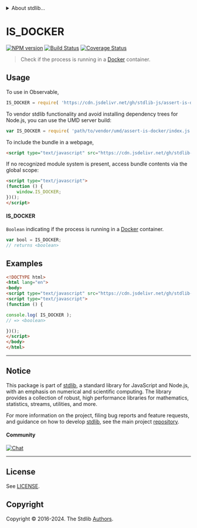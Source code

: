 <!--

@license Apache-2.0

Copyright (c) 2021 The Stdlib Authors.

Licensed under the Apache License, Version 2.0 (the "License");
you may not use this file except in compliance with the License.
You may obtain a copy of the License at

   http://www.apache.org/licenses/LICENSE-2.0

Unless required by applicable law or agreed to in writing, software
distributed under the License is distributed on an "AS IS" BASIS,
WITHOUT WARRANTIES OR CONDITIONS OF ANY KIND, either express or implied.
See the License for the specific language governing permissions and
limitations under the License.

-->


<details>
  <summary>
    About stdlib...
  </summary>
  <p>We believe in a future in which the web is a preferred environment for numerical computation. To help realize this future, we've built stdlib. stdlib is a standard library, with an emphasis on numerical and scientific computation, written in JavaScript (and C) for execution in browsers and in Node.js.</p>
  <p>The library is fully decomposable, being architected in such a way that you can swap out and mix and match APIs and functionality to cater to your exact preferences and use cases.</p>
  <p>When you use stdlib, you can be absolutely certain that you are using the most thorough, rigorous, well-written, studied, documented, tested, measured, and high-quality code out there.</p>
  <p>To join us in bringing numerical computing to the web, get started by checking us out on <a href="https://github.com/stdlib-js/stdlib">GitHub</a>, and please consider <a href="https://opencollective.com/stdlib">financially supporting stdlib</a>. We greatly appreciate your continued support!</p>
</details>

# IS_DOCKER

[![NPM version][npm-image]][npm-url] [![Build Status][test-image]][test-url] [![Coverage Status][coverage-image]][coverage-url] <!-- [![dependencies][dependencies-image]][dependencies-url] -->

> Check if the process is running in a [Docker][docker] container.



<section class="usage">

## Usage

To use in Observable,

```javascript
IS_DOCKER = require( 'https://cdn.jsdelivr.net/gh/stdlib-js/assert-is-docker@umd/browser.js' )
```

To vendor stdlib functionality and avoid installing dependency trees for Node.js, you can use the UMD server build:

```javascript
var IS_DOCKER = require( 'path/to/vendor/umd/assert-is-docker/index.js' )
```

To include the bundle in a webpage,

```html
<script type="text/javascript" src="https://cdn.jsdelivr.net/gh/stdlib-js/assert-is-docker@umd/browser.js"></script>
```

If no recognized module system is present, access bundle contents via the global scope:

```html
<script type="text/javascript">
(function () {
    window.IS_DOCKER;
})();
</script>
```

#### IS_DOCKER

`Boolean` indicating if the process is running in a [Docker][docker] container.

```javascript
var bool = IS_DOCKER;
// returns <boolean>
```

</section>

<!-- /.usage -->

<section class="examples">

## Examples

<!-- eslint no-undef: "error" -->

```html
<!DOCTYPE html>
<html lang="en">
<body>
<script type="text/javascript" src="https://cdn.jsdelivr.net/gh/stdlib-js/assert-is-docker@umd/browser.js"></script>
<script type="text/javascript">
(function () {

console.log( IS_DOCKER );
// => <boolean>

})();
</script>
</body>
</html>
```

</section>

<!-- /.examples -->

<!-- Section for related `stdlib` packages. Do not manually edit this section, as it is automatically populated. -->

<section class="related">

</section>

<!-- /.related -->

<!-- Section for all links. Make sure to keep an empty line after the `section` element and another before the `/section` close. -->


<section class="main-repo" >

* * *

## Notice

This package is part of [stdlib][stdlib], a standard library for JavaScript and Node.js, with an emphasis on numerical and scientific computing. The library provides a collection of robust, high performance libraries for mathematics, statistics, streams, utilities, and more.

For more information on the project, filing bug reports and feature requests, and guidance on how to develop [stdlib][stdlib], see the main project [repository][stdlib].

#### Community

[![Chat][chat-image]][chat-url]

---

## License

See [LICENSE][stdlib-license].


## Copyright

Copyright &copy; 2016-2024. The Stdlib [Authors][stdlib-authors].

</section>

<!-- /.stdlib -->

<!-- Section for all links. Make sure to keep an empty line after the `section` element and another before the `/section` close. -->

<section class="links">

[npm-image]: http://img.shields.io/npm/v/@stdlib/assert-is-docker.svg
[npm-url]: https://npmjs.org/package/@stdlib/assert-is-docker

[test-image]: https://github.com/stdlib-js/assert-is-docker/actions/workflows/test.yml/badge.svg?branch=v0.2.0
[test-url]: https://github.com/stdlib-js/assert-is-docker/actions/workflows/test.yml?query=branch:v0.2.0

[coverage-image]: https://img.shields.io/codecov/c/github/stdlib-js/assert-is-docker/main.svg
[coverage-url]: https://codecov.io/github/stdlib-js/assert-is-docker?branch=main

<!--

[dependencies-image]: https://img.shields.io/david/stdlib-js/assert-is-docker.svg
[dependencies-url]: https://david-dm.org/stdlib-js/assert-is-docker/main

-->

[chat-image]: https://img.shields.io/gitter/room/stdlib-js/stdlib.svg
[chat-url]: https://app.gitter.im/#/room/#stdlib-js_stdlib:gitter.im

[stdlib]: https://github.com/stdlib-js/stdlib

[stdlib-authors]: https://github.com/stdlib-js/stdlib/graphs/contributors

[umd]: https://github.com/umdjs/umd
[es-module]: https://developer.mozilla.org/en-US/docs/Web/JavaScript/Guide/Modules

[deno-url]: https://github.com/stdlib-js/assert-is-docker/tree/deno
[deno-readme]: https://github.com/stdlib-js/assert-is-docker/blob/deno/README.md
[umd-url]: https://github.com/stdlib-js/assert-is-docker/tree/umd
[umd-readme]: https://github.com/stdlib-js/assert-is-docker/blob/umd/README.md
[esm-url]: https://github.com/stdlib-js/assert-is-docker/tree/esm
[esm-readme]: https://github.com/stdlib-js/assert-is-docker/blob/esm/README.md
[branches-url]: https://github.com/stdlib-js/assert-is-docker/blob/main/branches.md

[stdlib-license]: https://raw.githubusercontent.com/stdlib-js/assert-is-docker/main/LICENSE

[docker]: https://www.docker.com/

</section>

<!-- /.links -->
